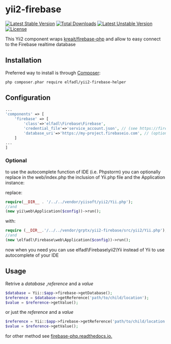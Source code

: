 # yii2-firebase

[![Latest Stable Version](https://poser.pugx.org/elfadl/yii2-firebase-helper/v/stable)](https://packagist.org/packages/elfadl/yii2-firebase-helper)
[![Total Downloads](https://poser.pugx.org/elfadl/yii2-firebase-helper/downloads)](https://packagist.org/packages/elfadl/yii2-firebase-helper)
[![Latest Unstable Version](https://poser.pugx.org/elfadl/yii2-firebase-helper/v/unstable)](https://packagist.org/packages/elfadl/yii2-firebase-helper)
[![License](https://poser.pugx.org/elfadl/yii2-firebase-helper/license)](https://packagist.org/packages/elfadl/yii2-firebase-helper)

This Yii2 component wraps [kreait/firebase-php](https://github.com/kreait/firebase-php/) and allow to easy connect to the Firebase realtime database 

## Installation

Preferred way to install is through [Composer](https://getcomposer.org): 
```shell
php composer.phar require elfadl/yii2-firebase-helper
```

## Configuration

```php
...
'components' => [
    'firebase' => [
        'class'=>'elfadl\Firebase\Firebase',
        'credential_file'=>'service_account.json', // (see https://firebase.google.com/docs/admin/setup#add_firebase_to_your_app)
        'database_uri'=>'https://my-project.firebaseio.com', // (optional)
    ]
...
]
```

### Optional
to use the autocomplete function of IDE (i.e. Phpstorm) you can optionally replace in the web/index.php the inclusion of Yii.php file and the Application instance:

replace:
```php
require(__DIR__ . '/../../vendor/yiisoft/yii2/Yii.php');
//and 
(new yii\web\Application($config))->run();
```
with:
```php
require (__DIR__.'/../../vendor/grptx/yii2-firebase/src/yii2/Yii.php');
//and
(new \elfadl\Firebase\web\Application($config))->run();

```
now when you need you can use elfadl\Firebase\yii2\Yii instead of Yii to use autocomplete of your IDE

## Usage

Retrive a _database_ ,_reference_ and a _value_
```php
$database = Yii::$app->firebase->getDatabase();
$reference = $database->getReference('path/to/child/location');
$value = $reference->getValue();
```

or just the _reference_ and a _value_

```php
$reference = Yii::$app->firebase->getReference('path/to/child/location');
$value = $reference->getValue();
```

for other method see [firebase-php.readthedocs.io.](https://firebase-php.readthedocs.io/en/latest/realtime-database.html)